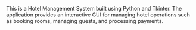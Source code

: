 This is a Hotel Management System built using Python and Tkinter. The application provides an interactive GUI for managing hotel operations such as booking rooms, managing guests, and processing payments.
